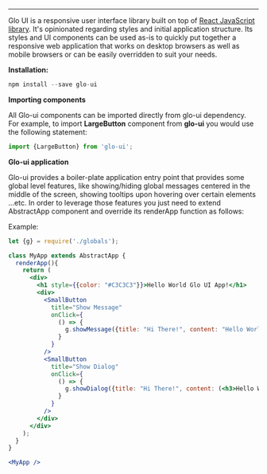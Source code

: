 ---

Glo UI is a responsive user interface library built on top of [React JavaScript library](https://facebook.github.io/react/). It's opinionated regarding styles and initial application structure. Its styles and UI components can be used as-is to quickly put together a responsive web application that works on desktop browsers as well as mobile browsers or can be easily overridden to suit your needs.

**Installation:**
```jsx static
npm install --save glo-ui
```

**Importing components**

All Glo-ui components can be imported directly from glo-ui dependency. For example, to import **LargeButton** component from **glo-ui** you would use the following statement:
```jsx static
import {LargeButton} from 'glo-ui';
```

**Glo-ui application**

Glo-ui provides a boiler-plate application entry point that provides some global level features, like showing/hiding global messages centered in the middle of the screen, showing tooltips upon hovering over certain elements ...etc. In order to leverage those features you just need to extend AbstractApp component and override its renderApp function as follows:

Example:
```jsx
let {g} = require('./globals');

class MyApp extends AbstractApp {
  renderApp(){
    return (
      <div>
        <h1 style={{color: "#C3C3C3"}}>Hello World Glo UI App!</h1>
        <div>
          <SmallButton 
            title="Show Message" 
            onClick={
              () => {
                g.showMessage({title: "Hi There!", content: "Hello World!"})
              }
            }
          />
          <SmallButton 
            title="Show Dialog" 
            onClick={
              () => {
                g.showDialog({title: "Hi There!", content: (<h3>Hello World!</h3>)})
              }
            }
          />
        </div>
      </div>
    );
  }
}

<MyApp />
```
